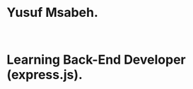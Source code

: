 <p align="center">
  <br>
  <samp>
    <h1><b>Yusuf Msabeh</b>.<h1>
    <br> Learning Back-End Developer (express.js).<br>

</samp>

 

</p>

